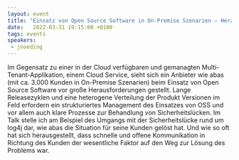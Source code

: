 ```yaml
---
layout: event
title: "Einsatz von Open Source Software in On-Premise Szenarien – Herausforderung Sicherheitslücke"
date:   2022-03-31 19:15:00 +0100
tags: events
speakers:
 - jnoeding
---
```


Im Gegensatz zu einer in der Cloud verfügbaren und gemanagten Multi-Tenant-Applikation, einem Cloud Service, sieht sich ein Anbieter wie abas (mit ca. 3.000 Kunden in On-Premise Szenarien) beim Einsatz von Open Source Software vor große Herausforderungen gestellt. 
Lange Releasezyklen und eine heterogene Verteilung der Produkt Versionen im Feld erfordern ein strukturiertes Management des Einsatzes von OSS und vor allem auch klare Prozesse zur Behandlung von Sicherheitslücken. 
Im Talk stelle ich am Beispiel des Umgangs mit der Sicherheitslücke rund um log4j dar, wie abas die Situation für seine Kunden gelöst hat. 
Und wie so oft hat sich herausgestellt, dass schnelle und offene Kommunikation in Richtung des Kunden der wesentliche Faktor auf den Weg zur Lösung des Problems war.